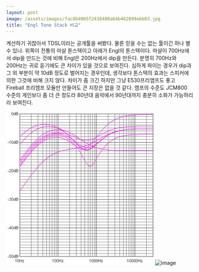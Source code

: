 ```yaml
---
layout: post
image: /assets/images/fac8b4065f2438408a64b462899abb03.jpg
title: "Engl Tone Stack 비교"
---
```


계산하기 귀찮아서 TDSL이라는 공개툴을 써봤다. 물론 믿을 수는 없는 툴이긴 하나 별 수 있나.
위쪽이 전통의 마샬 톤스텍이고 아래가 Engl의 톤스텍이다.
마샬이 700Hz에서 dip을 만드는 것에 비해 Engl은 200Hz에서 dip을 만든다.
분명히 700Hz와 200Hz는 귀로 듣기에도 큰 차이가 있을 것으로 보여진다. 심하게 파이는 경우가 dip과 그 외 부분이 약 10dB 정도로 벌어지는 경우인데, 생각보다 톤스텍의 효과는 스피커에 의한 그것에 비해 크지 않다. 
차이가 좀 크긴 하지만 그냥 E530프리앰프도 좋고 Fireball 프리앰프 모듈만 만들어도 큰 지장은 없을 것 같다.
앰프의 수준도 JCM800 수준의 게인보다 좀 더 큰 정도라 80년대 음악에서 90년대까지 충분히 소화가 가능하리라 보여진다.

![image](/assets/images/fac8b4065f2438408a64b462899abb03.jpg)![image](87d7f5d7ad9b65dab4eec68498292c7f.jpg)


